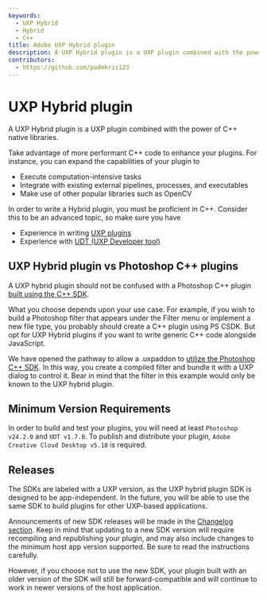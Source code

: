 ```yaml
---
keywords:
  - UXP Hybrid
  - Hybrid
  - C++
title: Adobe UXP Hybrid plugin
description: A UXP Hybrid plugin is a UXP plugin combined with the power of C++ native libraries. 
contributors:
  - https://github.com/padmkris123
---
```


# UXP Hybrid plugin

A UXP Hybrid plugin is a UXP plugin combined with the power of C++ native libraries. 

Take advantage of more performant C++ code to enhance your plugins. For instance, you can expand the capabilities of your plugin to
- Execute computation-intensive tasks
- Integrate with existing external pipelines, processes, and executables
- Make use of other popular libraries such as OpenCV

In order to write a Hybrid plugin, you must be proficient in C++. Consider this to be an advanced topic, so make sure you have

- Experience in writing [UXP plugins](../getting-started/creating-your-first-plugin/)
- Experience with [UDT (UXP Developer tool)](../devtool/)

## UXP Hybrid plugin vs Photoshop C++ plugins

A UXP hybrid plugin should not be confused with a Photoshop C++ plugin [built using the C++ SDK](../../ps_reference/media/cpp-pluginsdk/). 

What you choose depends upon your use case. For example, if you wish to build a Photoshop filter that appears under the Filter menu or implement a new file type, you probably should create a C++ plugin using PS CSDK. But opt for UXP Hybrid plugins if you want to write generic C++ code alongside JavaScript.

We have opened the pathway to allow a .uxpaddon to [utilize the Photoshop C++ SDK](./getting-started/index.md#photoshop-c-sdk).  In this way, you create a compiled filter and bundle it with a UXP dialog to control it.  Bear in mind that the filter in this example would only be known to the UXP hybrid plugin.

## Minimum Version Requirements

In order to build and test your plugins, you will need at least `Photoshop v24.2.0` and `UDT v1.7.0`. To publish and distribute your plugin, `Adobe Creative Cloud Desktop v5.10` is required.

## Releases

The SDKs are labeled with a UXP version, as the UXP hybrid plugin SDK is designed to be app-independent. In the future, you will be able to use the same SDK to build plugins for other UXP-based applications.

Announcements of new SDK releases will be made in the [Changelog section](../../ps_reference/changelog). Keep in mind that updating to a new SDK version will require recompiling and republishing your plugin, and may also include changes to the minimum host app version supported. Be sure to read the instructions carefully.

However, if you choose not to use the new SDK, your plugin built with an older version of the SDK will still be forward-compatible and will continue to work in newer versions of the host application.